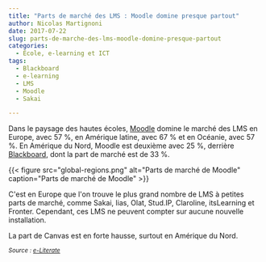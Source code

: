 ```yaml
---
title: "Parts de marché des LMS : Moodle domine presque partout"
author: Nicolas Martignoni
date: 2017-07-22
slug: parts-de-marche-des-lms-moodle-domine-presque-partout
categories:
  - École, e-learning et ICT
tags:
  - Blackboard
  - e-learning
  - LMS
  - Moodle
  - Sakai

---
```

Dans le paysage des hautes écoles, [Moodle](https://moodle.org/) domine le marché des LMS en Europe, avec 57 %, en Amérique latine, avec 67 % et en Océanie, avec 57 %. En Amérique du Nord, Moodle est deuxième avec 25 %, derrière [Blackboard](http://www.blackboard.com), dont la part de marché est de 33 %.

{{< figure src="global-regions.png" alt="Parts de marché de Moodle" caption="Parts de marché de Moodle" >}}

C'est en Europe que l'on trouve le plus grand nombre de LMS à petites parts de marché, comme Sakai, lias, Olat, Stud.IP, Claroline, itsLearning et Fronter. Cependant, ces LMS ne peuvent compter sur aucune nouvelle installation.

La part de Canvas est en forte hausse, surtout en Amérique du Nord.

_<small>Source : [e-Literate](http://mfeldstein.com/academic-lms-market-share-view-across-four-global-regions/)</small>_

<!--more-->
